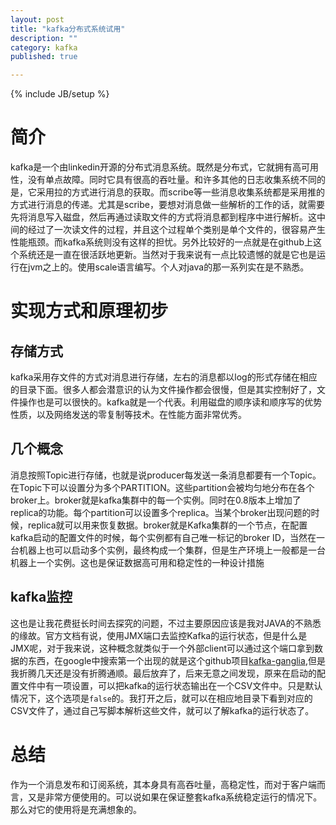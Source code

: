 ```yaml
---
layout: post
title: "kafka分布式系统试用"
description: ""
category: kafka
published: true

---
```

{% include JB/setup %}

简介
====

kafka是一个由linkedin开源的分布式消息系统。既然是分布式，它就拥有高可用性，没有单点故障。同时它具有很高的吞吐量。和许多其他的日志收集系统不同的是，它采用拉的方式进行消息的获取。而scribe等一些消息收集系统都是采用推的方式进行消息的传递。尤其是scribe，要想对消息做一些解析的工作的话，就需要先将消息写入磁盘，然后再通过读取文件的方式将消息都到程序中进行解析。这中间的经过了一次读文件的过程，并且这个过程单个类别是单个文件的，很容易产生性能瓶颈。而kafka系统则没有这样的担忧。另外比较好的一点就是在github上这个系统还是一直在很活跃地更新。当然对于我来说有一点比较遗憾的就是它也是运行在jvm之上的。使用scale语言编写。个人对java的那一系列实在是不熟悉。


实现方式和原理初步
=================

存储方式
--------

kafka采用存文件的方式对消息进行存储，左右的消息都以log的形式存储在相应的目录下面。很多人都会潜意识的认为文件操作都会很慢，但是其实控制好了，文件操作也是可以很快的。kafka就是一个代表。利用磁盘的顺序读和顺序写的优势性质，以及网络发送的零复制等技术。在性能方面非常优秀。


几个概念
--------

消息按照Topic进行存储，也就是说producer每发送一条消息都要有一个Topic。在Topic下可以设置分为多个PARTITION。这些partition会被均匀地分布在各个broker上。broker就是kafka集群中的每一个实例。同时在0.8版本上增加了replica的功能。每个partition可以设置多个replica。当某个broker出现问题的时候，replica就可以用来恢复数据。broker就是Kafka集群的一个节点，在配置kafka启动的配置文件的时候，每个实例都有自己唯一标记的broker ID，当然在一台机器上也可以启动多个实例，最终构成一个集群，但是生产环境上一般都是一台机器上一个实例。这也是保证数据高可用和稳定性的一种设计措施

kafka监控
--------

这也是让我花费挺长时间去探究的问题，不过主要原因应该是我对JAVA的不熟悉的缘故。官方文档有说，使用JMX端口去监控Kafka的运行状态，但是什么是JMX呢，对于我来说，这种概念就类似于一个外部client可以通过这个端口拿到数据的东西，在google中搜索第一个出现的就是这个github项目[kafka-ganglia](https://github.com/adambarthelson/kafka-ganglia),但是我折腾几天还是没有折腾通顺。最后放弃了，后来无意之间发现，原来在启动的配置文件中有一项设置，可以把kafka的运行状态输出在一个CSV文件中。只是默认情况下，这个选项是`false`的。我打开之后，就可以在相应地目录下看到对应的CSV文件了，通过自己写脚本解析这些文件，就可以了解kafka的运行状态了。

总结
====
作为一个消息发布和订阅系统，其本身具有高吞吐量，高稳定性，而对于客户端而言，又是非常方便使用的。可以说如果在保证整套kafka系统稳定运行的情况下。那么对它的使用将是充满想象的。


